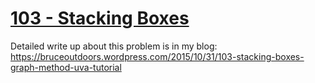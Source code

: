 [103 - Stacking Boxes](http://uva.onlinejudge.org/external/1/103.html)
============

Detailed write up about this problem is in my blog:  https://bruceoutdoors.wordpress.com/2015/10/31/103-stacking-boxes-graph-method-uva-tutorial

